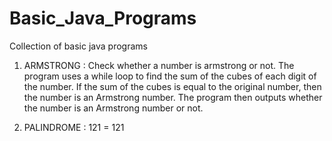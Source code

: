 # Basic_Java_Programs
Collection of basic java programs

1. ARMSTRONG : Check whether a number is armstrong or not.  The program uses a while loop to find the sum of the cubes of each digit of the number.
               If the sum of the cubes is equal to the original number, then the number is an Armstrong number. 
               The program then outputs whether the number is an Armstrong number or not.


3. PALINDROME : 121 = 121

